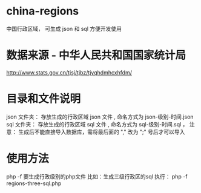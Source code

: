 # china-regions
中国行政区域， 可生成 json 和 sql 方便开发使用

# 数据来源 - 中华人民共和国国家统计局
http://www.stats.gov.cn/tjsj/tjbz/tjyqhdmhcxhfdm/

# 目录和文件说明
json 文件夹： 存放生成的行政区域 json 文件 , 命名方式为 json-级别-时间.json
sql 文件夹： 存放生成的行政区域 sql 文件 , 命名方式为 sql-级别-时间.sql ， 注意： 生成后不能直接导入数据库，需将最后面的 "," 改为 ";" 号后才可以导入

# 使用方法
php -f 要生成行政级别的php文件
比如：生成三级行政区的sql
执行： php -f regions-three-sql.php 
